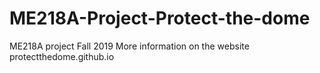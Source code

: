 # ME218A-Project-Protect-the-dome
ME218A project Fall 2019
More information on the website protectthedome.github.io